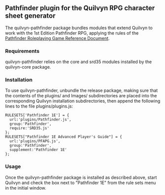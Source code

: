## Pathfinder plugin for the Quilvyn RPG character sheet generator

The quilvyn-pathfinder package bundles modules that extend Quilvyn to work with
the 1st Edition Pathfinder RPG, applying the rules of the
<a href="http://legacy.aonprd.com/">Pathfinder Roleplaying Game Reference 
Document</a>.

### Requirements

quilvyn-pathfinder relies on the core and srd35 modules installed by the
quilvyn-core package.

### Installation

To use quilvyn-pathfinder, unbundle the release package, making sure that the
contents of the plugins/ and Images/ subdirectories are placed into the
corresponding Quilvyn installation subdirectories, then append the following
lines to the file plugins/plugins.js:

    RULESETS['Pathfinder 1E'] = {
      url:'plugins/Pathfinder.js',
      group:'Pathfinder',
      require:'SRD35.js'
    };
    RULESETS["Pathfinder 1E Advanced Player's Guide"] = {
      url:'plugins/PFAPG.js',
      group:'Pathfinder',
      supplement:'Pathfinder 1E'
    };

### Usage

Once the quilvyn-pathfinder package is installed as described above, start
Quilvyn and check the box next to "Pathfinder 1E" from the rule sets menu in
the initial window.
